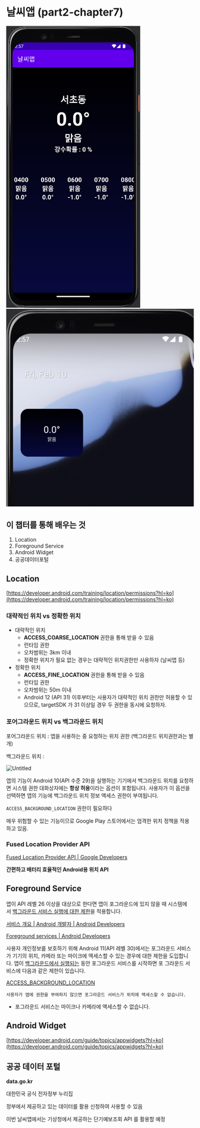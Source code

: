 # 날씨앱 (part2-chapter7)

![1](./screenshot/1.png)
![2](./screenshot/2.png)

## 이 챕터를 통해 배우는 것

1. Location
2. Foreground Service
3. Android Widget
4. 공공데이터포털

## Location

[https://developer.android.com/training/location/permissions?hl=ko](https://developer.android.com/training/location/permissions?hl=ko)

### 대략적인 위치 vs 정확한 위치

- 대략적인 위치
    - **ACCESS_COARSE_LOCATION** 권한을 통해 받을 수 있음
    - 런타임 권한
    - 오차범위는 3km 이내
    - 정확한 위치가 필요 없는 경우는 대략적인 위치권한만 사용하자 (날씨앱 등)
- 정확한 위치
    - **ACCESS_FINE_LOCATION** 권한을 통해 받을 수 있음
    - 런타임 권한
    - 오차범위는 50m 이내
    - Android 12 (API 31) 이후부터는 사용자가 대략적인 위치 권한만 허용할 수 있으므로, targetSDK 가 31 이상일 경우 두 권한을 동시에 요청하자.

### 포어그라운드 위치 vs 백그라운드 위치

포어그라운드 위치 : 앱을 사용하는 중 요청하는 위치 권한 (백그라운드 위치권한과는 별개)

백그라운드 위치 : 

![Untitled](https://s3-us-west-2.amazonaws.com/secure.notion-static.com/23c79143-0db9-40bc-b094-3be830900ba7/Untitled.png)

앱의 기능이 Android 10(API 수준 29)을 실행하는 기기에서 백그라운드 위치를 요청하면 시스템 권한 대화상자에는 **항상 허용**이라는 옵션이 포함됩니다. 사용자가 이 옵션을 선택하면 앱의 기능에 백그라운드 위치 정보 액세스 권한이 부여됩니다.

`ACCESS_BACKGROUND_LOCATION` 권한이 필요하다

매우 위험할 수 있는 기능이므로 Google Play 스토어에서는 엄격한 위치 정책을 적용하고 있음. 

### Fused Location Provider API

[Fused Location Provider API | Google Developers](https://developers.google.com/location-context/fused-location-provider?hl=ko)

**간편하고 배터리 효율적인 Android용 위치 API**

## Foreground Service

앱이 API 레벨 26 이상을 대상으로 한다면 앱이 포그라운드에 있지 않을 때 시스템에서 [백그라운드 서비스 실행에 대한 제한](https://developer.android.com/about/versions/oreo/background?hl=ko)을 적용합니다.

[서비스 개요 | Android 개발자 | Android Developers](https://developer.android.com/guide/components/services?hl=ko)

[Foreground services | Android Developers](https://developer.android.com/guide/components/foreground-services)

사용자 개인정보를 보호하기 위해 Android 11(API 레벨 30)에서는 포그라운드 서비스가 기기의 위치, 카메라 또는 마이크에 액세스할 수 있는 경우에 대한 제한을 도입합니다. 앱이 [백그라운드에서 실행되는](https://developer.android.com/guide/background#definition) 동안 포그라운드 서비스를 시작하면 포 그라운드 서비스에 다음과 같은 제한이 있습니다.

[ACCESS_BACKGROUND_LOCATION](https://developer.android.com/reference/android/Manifest.permission#ACCESS_BACKGROUND_LOCATION)
    
    사용자가 앱에 권한을 부여하지 않으면 포그라운드 서비스가 위치에 액세스할 수 없습니다.
    
- 포그라운드 서비스는 마이크나 카메라에 액세스할 수 없습니다.

## Android Widget

[https://developer.android.com/guide/topics/appwidgets?hl=ko](https://developer.android.com/guide/topics/appwidgets?hl=ko)

## 공공 데이터 포털

**data.go.kr**

대한민국 공식 전자정부 누리집

정부에서 제공하고 있는 데이터를 활용 신청하여 사용할 수 있음

이번 날씨앱에서는 기상청에서 제공하는 단기예보조회 API 를 활용할 예정